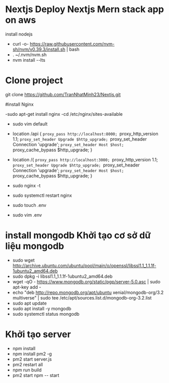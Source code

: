 # Nextjs Deploy Nextjs Mern stack app on aws

install nodejs
- curl -o- https://raw.githubusercontent.com/nvm-sh/nvm/v0.39.3/install.sh | bash
- . ~/.nvm/nvm.sh
- nvm install --lts
# Clone project

git clone https://github.com/TranNhatMinh23/Nextjs.git

#install Nginx

-sudo apt-get install nginx
-cd /etc/nginx/sites-available
- sudo vim default

- location /api {
        `proxy_pass http://localhost:8000;
        `proxy_http_version 1.1;
        `proxy_set_header Upgrade $http_upgrade;
        `proxy_set_header Connection 'upgrade';
        `proxy_set_header Host $host;
        `proxy_cache_bypass $http_upgrade;
    }

- location /{
        `proxy_pass http://localhost:3000;
        `proxy_http_version 1.1;
        `proxy_set_header Upgrade $http_upgrade;
        `proxy_set_header Connection 'upgrade';
        `proxy_set_header Host $host;
        `proxy_cache_bypass $http_upgrade;
    }

- sudo nginx -t
- sudo systemctl restart nginx
- sudo touch .env
- sudo vim .env

# install mongodb Khởi tạo cơ sở dữ liệu mongodb 

- sudo wget http://archive.ubuntu.com/ubuntu/pool/main/o/openssl/libssl1.1_1.1.1f-1ubuntu2_amd64.deb
- sudo dpkg -i libssl1.1_1.1.1f-1ubuntu2_amd64.deb
- wget -qO - https://www.mongodb.org/static/pgp/server-5.0.asc | sudo apt-key add -
- echo "deb http://repo.mongodb.org/apt/ubuntu xenial/mongodb-org/3.2 multiverse" | sudo tee /etc/apt/sources.list.d/mongodb-org-3.2.list
- sudo apt update
- sudo apt install -y mongodb
- sudo systemctl status mongodb
# Khởi tạo server
- npm install
- npm install pm2 -g
- pm2 start server.js
- pm2 restart all
- npm run build
- pm2 start npm -- start
